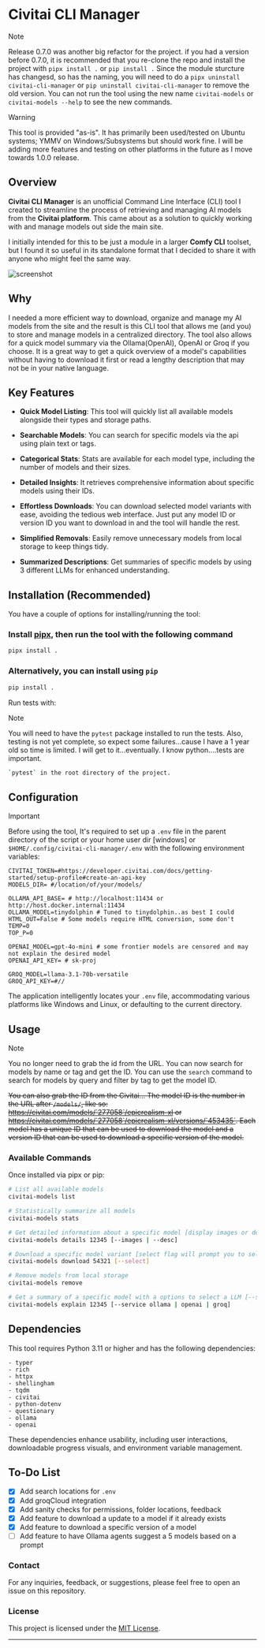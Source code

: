 # Civitai CLI Manager

> [!NOTE]
Release 0.7.0 was another big refactor for the project. if you had a version before 0.7.0, it is recommended that you re-clone the repo and install the project
with `pipx install .` or `pip install .` Since the module sturcture has changesd, so has the naming, you will need to do a `pipx uninstall civitai-cli-manager` 
or `pip uninstall civitai-cli-manager` to remove the old version. You can not run the tool using the new name `civitai-models` or `civitai-models --help` 
to see the new commands.

> [!WARNING]
> This tool is provided "as-is". It has primarily been used/tested on Ubuntu systems; YMMV on Windows/Subsystems but should work fine. I will be adding more features and testing on other platforms in the future as I move towards 1.0.0 release.

## Overview

**Civitai CLI Manager** is an unofficial Command Line Interface (CLI) tool I created to streamline the process of retrieving and managing AI models from the **Civitai platform**. This came about as a solution to quickly working with and manage models out
side the main site.

I initially intended for this to be just a module in a larger **Comfy CLI** toolset, but I found it so useful in its standalone format that I decided to share it with anyone who might feel the same way.

![screenshot](image.png)

## Why

I needed a more efficient way to download, organize and manage my AI models from the site and the result is this CLI tool that allows me (and you) to store and manage models in a centralized directory. The tool also allows for a quick model summary
via the Ollama(OpenAI), OpenAI or Groq if you choose. It is a great way to get a quick overview of a model's capabilities without having to download it first or read a lengthy description that may not be in your native language.

## Key Features

- **Quick Model Listing**: This tool will quickly list all available models alongside their types and storage paths.

- **Searchable Models**: You can search for specific models via the api using plain text or tags.

- **Categorical Stats**: Stats are available for each model type, including the number of models and their sizes.

- **Detailed Insights**: It retrieves comprehensive information about specific models using their IDs.

- **Effortless Downloads**: You can download selected model variants with ease, avoiding the tedious web interface. Just put any model ID or version ID you want to download in and the tool will handle the rest.

- **Simplified Removals**: Easily remove unnecessary models from local storage to keep things tidy.

- **Summarized Descriptions**: Get summaries of specific models by using 3 different LLMs for enhanced understanding.

## Installation (Recommended)

You have a couple of options for installing/running the tool:

### Install [pipx](https://pipxproject.github.io/pipx/installation/), then run the tool with the following command


```bash
pipx install .
```

### Alternatively, you can install using `pip`

```bash
pip install .
```


Run tests with:

> [!NOTE]
You will need to have the `pytest` package installed to run the tests.
Also, testing is not yet complete, so expect some failures...cause I have a 1 year old so time is limited. I will get to it...eventually. I know python....tests are important.

```bash
`pytest` in the root directory of the project.
```

## Configuration

> [!IMPORTANT]
> Before using the tool, It's required to set up a `.env` file in the parent directory of the script or your home user dir [windows] or `$HOME/.config/civitai-cli-manager/.env` with the following environment variables:

```env
CIVITAI_TOKEN=#https://developer.civitai.com/docs/getting-started/setup-profile#create-an-api-key
MODELS_DIR= #/location/of/your/models/

OLLAMA_API_BASE= # http://localhost:11434 or http://host.docker.internal:11434
OLLAMA_MODEL=tinydolphin # Tuned to tinydolphin..as best I could
HTML_OUT=False # Some models require HTML conversion, some don't
TEMP=0
TOP_P=0

OPENAI_MODEL=gpt-4o-mini # some frontier models are censored and may not explain the desired model
OPENAI_API_KEY= # sk-proj

GROQ_MODEL=llama-3.1-70b-versatile
GROQ_API_KEY=#//
```

The application intelligently locates your `.env` file, accommodating various platforms like Windows and Linux, or defaulting to the current directory.

## Usage

> [!NOTE]
  You no longer need to grab the id from the URL. You can now search for models by name or tag and get the ID. You can use the `search` command to search for models by query and filter by tag to get the model ID.


~~You can also grab the ID from the Civitai... The model ID is the number in the URL after `/models/`, like so: https://civitai.com/models/`277058`/epicrealism-xl or https://civitai.com/models/`277058`/epicrealism-xl/versions/`453435`. Each model has a unique ID that can be used to download the model and a version ID that can be used to download a specific version of the model.~~

### Available Commands

Once installed via pipx or pip:

```bash
# List all available models
civitai-models list

# Statistically summarize all models
civitai-models stats

# Get detailed information about a specific model [display images or description]
civitai-models details 12345 [--images | --desc]

# Download a specific model variant [select flag will prompt you to select a model]
civitai-models download 54321 [--select]

# Remove models from local storage
civitai-models remove

# Get a summary of a specific model with a options to select a LLM [--service ollama | openai | groq]
civitai-models explain 12345 [--service ollama | openai | groq]
```

## Dependencies

This tool requires Python 3.11 or higher and has the following dependencies:

```plaintext
- typer
- rich
- httpx
- shellingham
- tqdm
- civitai
- python-dotenv
- questionary
- ollama
- openai
```

These dependencies enhance usability, including user interactions, downloadable progress visuals, and environment variable management.

## To-Do List

- [X] Add search locations for `.env`
- [X] Add groqCloud integration
- [X] Add sanity checks for permissions, folder locations, feedback
- [X] Add feature to download a update to a model if it already exists
- [X] Add feature to download a specific version of a model
- [ ] Add feature to have Ollama agents suggest a 5 models based on a prompt

### Contact

For any inquiries, feedback, or suggestions, please feel free to open an issue on this repository.

### License

This project is licensed under the [MIT License](LICENSE).

---

